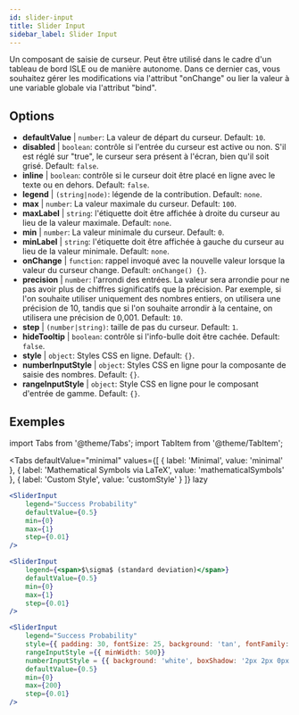 ```yaml
---
id: slider-input
title: Slider Input
sidebar_label: Slider Input
---
```


Un composant de saisie de curseur. Peut être utilisé dans le cadre d'un tableau de bord ISLE ou de manière autonome. Dans ce dernier cas, vous souhaitez gérer les modifications via l'attribut "onChange" ou lier la valeur à une variable globale via l'attribut "bind".

## Options

* __defaultValue__ | `number`: La valeur de départ du curseur. Default: `10`.
* __disabled__ | `boolean`: contrôle si l'entrée du curseur est active ou non. S'il est réglé sur "true", le curseur sera présent à l'écran, bien qu'il soit grisé. Default: `false`.
* __inline__ | `boolean`: contrôle si le curseur doit être placé en ligne avec le texte ou en dehors. Default: `false`.
* __legend__ | `(string|node)`: légende de la contribution. Default: `none`.
* __max__ | `number`: La valeur maximale du curseur. Default: `100`.
* __maxLabel__ | `string`: l'étiquette doit être affichée à droite du curseur au lieu de la valeur maximale. Default: `none`.
* __min__ | `number`: La valeur minimale du curseur. Default: `0`.
* __minLabel__ | `string`: l'étiquette doit être affichée à gauche du curseur au lieu de la valeur minimale. Default: `none`.
* __onChange__ | `function`: rappel invoqué avec la nouvelle valeur lorsque la valeur du curseur change. Default: `onChange() {}`.
* __precision__ | `number`: l'arrondi des entrées. La valeur sera arrondie pour ne pas avoir plus de chiffres significatifs que la précision. Par exemple, si l'on souhaite utiliser uniquement des nombres entiers, on utilisera une précision de 10, tandis que si l'on souhaite arrondir à la centaine, on utilisera une précision de 0,001. Default: `10`.
* __step__ | `(number|string)`: taille de pas du curseur. Default: `1`.
* __hideTooltip__ | `boolean`: contrôle si l'info-bulle doit être cachée. Default: `false`.
* __style__ | `object`: Styles CSS en ligne. Default: `{}`.
* __numberInputStyle__ | `object`: Styles CSS en ligne pour la composante de saisie des nombres. Default: `{}`.
* __rangeInputStyle__ | `object`: Style CSS en ligne pour le composant d'entrée de gamme. Default: `{}`.


## Exemples


import Tabs from '@theme/Tabs';
import TabItem from '@theme/TabItem';

<Tabs
    defaultValue="minimal"
    values={[
        { label: 'Minimal', value: 'minimal' },
        { label: 'Mathematical Symbols via LaTeX', value: 'mathematicalSymbols' },
        { label: 'Custom Style', value: 'customStyle' }
    ]}
    lazy
>

<TabItem value="minimal">

```jsx live
<SliderInput
    legend="Success Probability"
    defaultValue={0.5}
    min={0}
    max={1}
    step={0.01}
/>
```

</TabItem>

<TabItem value="mathematicalSymbols">

```jsx live
<SliderInput
    legend={<span>$\sigma$ (standard deviation)</span>}
    defaultValue={0.5}
    min={0}
    max={1}
    step={0.01}
/>
```

</TabItem>

<TabItem value="customStyle">

```jsx live
<SliderInput
    legend="Success Probability"
    style={{ padding: 30, fontSize: 25, background: 'tan', fontFamily: 'Georgia'}}
    rangeInputStyle ={{ minWidth: 500}}
    numberInputStyle = {{ background: 'white', boxShadow: '2px 2px 0px black'}}
    defaultValue={0.5}
    min={0}
    max={200}
    step={0.01}
/>
```

</TabItem>

</Tabs>

